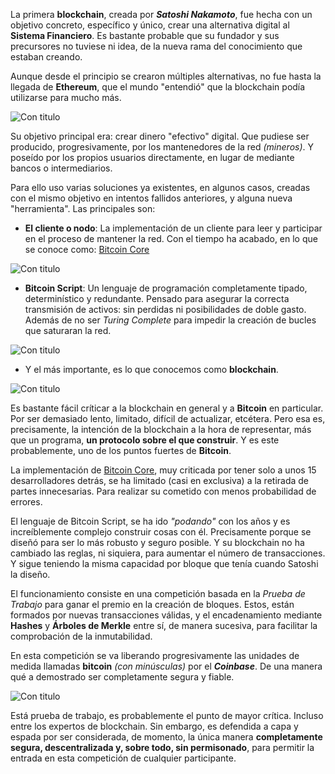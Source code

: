 La primera __blockchain__, creada por ___Satoshi Nakamoto___, fue hecha con un objetivo concreto, específico y único, crear una alternativa digital al __Sistema Financiero__. Es bastante probable que su fundador y sus precursores no tuviese ni idea, de la nueva rama del conocimiento que estaban creando.

Aunque desde el principio se crearon múltiples alternativas, no fue hasta la llegada de __Ethereum__, que el mundo "entendió" que la blockchain podía utilizarse para mucho más.

![Con titulo](pictures/BCconPoWvsBCconSC "De la capa 1 a la 1,5")

Su objetivo principal era: crear dinero "efectivo" digital. Que pudiese ser producido, progresivamente, por los mantenedores de la red _(mineros)_. Y poseído por los propios usuarios directamente, en lugar de mediante bancos o intermediarios.

Para ello uso varias soluciones ya existentes, en algunos casos, creadas con el mismo objetivo en intentos fallidos anteriores, y alguna nueva "herramienta". Las principales son:

- __El cliente o nodo__: La implementación de un cliente para leer y participar en el proceso de mantener la red. Con el tiempo ha acabado, en lo que se conoce como: [Bitcoin Core](http://joedicastro.com)

![Con titulo](pictures/Bitcoin_Core "Implementación de Bitcoin Core")

- __Bitcoin Script__: Un lenguaje de programación completamente tipado, determinístico y redundante. Pensado para asegurar la correcta transmisión de activos: sin perdidas ni posibilidades de doble gasto. Además de no ser _Turing Complete_ para impedir la creación de bucles que saturaran la red.

![Con titulo](pictures/Bitcoin_Script "Bitcoin Script")

- Y el más importante, es lo que conocemos como __blockchain__.

![Con titulo](pictures/Diagrama_Blockchain "Cadena de Bloques de Bitcoin")

Es bastante fácil críticar a la blockchain en general y a __Bitcoin__ en particular. Por ser demasiado lento, limitado, difícil de actualizar, etcétera. Pero esa es, precisamente, la intención de la blockchain a la hora de representar, más que un programa, __un protocolo sobre el que construir__. Y es este probablemente, uno de los puntos fuertes de __Bitcoin__.

La implementación de [Bitcoin Core](http://joedicastro.com), muy criticada por tener solo a unos 15 desarrolladores detrás, se ha limitado (casi en exclusiva) a la retirada de partes innecesarias. Para realizar su cometido con menos probabilidad de errores.

El lenguaje de Bitcoin Script, se ha ido _"podando"_ con los años y es increíblemente complejo construir cosas con él. Precisamente porque se diseñó para ser lo más robusto y seguro posible. Y su blockchain no ha cambiado las reglas, ni siquiera, para aumentar el número de transacciones. Y sigue teniendo la misma capacidad por bloque que tenía cuando Satoshi la diseño.

El funcionamiento consiste en una competición basada en la _Prueba de Trabajo_ para ganar el premio en la creación de bloques. Estos, están formados por nuevas transacciones válidas,  y el encadenamiento mediante __Hashes__ y __Árboles de Merkle__ entre sí, de manera sucesiva, para facilitar la comprobación de la inmutabilidad.

En esta competición se va liberando progresivamente las unidades de medida llamadas __bitcoin__ _(con minúsculas)_ por el ___Coinbase___. De una manera qué a demostrado ser completamente segura y fiable.

![Con titulo](pictures/Diagrama_Blockchain_2 "Cadena de Bloques de Bitcoin")

Está prueba de trabajo, es probablemente el punto de mayor crítica. Incluso entre los expertos de blockchain. Sin embargo, es defendida a capa y espada por ser considerada, de momento, la única manera __completamente segura, descentralizada y, sobre todo, sin permisonado__, para permitir la entrada en esta competición de cualquier participante.
